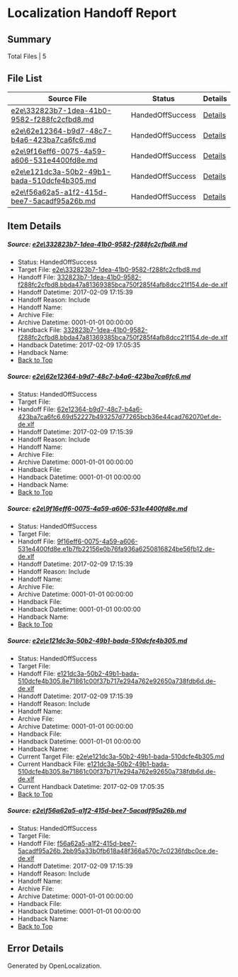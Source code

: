 # <a name='report-top'></a> Localization Handoff Report

## Summary
 Total Files | 5

## File List
 Source File | Status | Details 
 ----------- | ------ | ------- 
 [e2e\332823b7-1dea-41b0-9582-f288fc2cfbd8.md](https://github.com/OpenLocalizationTestOrg/ol-test0/blob/f31196906bf2ba658ed609c7bd8087d0a2055014/e2e/332823b7-1dea-41b0-9582-f288fc2cfbd8.md) | HandedOffSuccess | [Details](#980e8581864ca956669a38ef64c9daf8ffaffd152)
 [e2e\62e12364-b9d7-48c7-b4a6-423ba7ca6fc6.md](https://github.com/OpenLocalizationTestOrg/ol-test0/blob/b51d68ec6965a3dec2feecbd9c772740b3b861e3/e2e/62e12364-b9d7-48c7-b4a6-423ba7ca6fc6.md) | HandedOffSuccess | [Details](#be848307d4429944569a22fed68d1d504e4e8c673)
 [e2e\9f16eff6-0075-4a59-a606-531e4400fd8e.md](https://github.com/OpenLocalizationTestOrg/ol-test0/blob/466acbf3103dc6d27eab4ac8a4dce3822b8c0f85/e2e/9f16eff6-0075-4a59-a606-531e4400fd8e.md) | HandedOffSuccess | [Details](#b50045bb6181b2add402121beb43a2dddc30360e4)
 [e2e\e121dc3a-50b2-49b1-bada-510dcfe4b305.md](https://github.com/OpenLocalizationTestOrg/ol-test0/blob/0c6671cfc655c73f2c309c902b6411e000121f25/e2e/e121dc3a-50b2-49b1-bada-510dcfe4b305.md) | HandedOffSuccess | [Details](#6ec6bf40a73b203aa36f14826d8b0c049249f3ae5)
 [e2e\f56a62a5-a1f2-415d-bee7-5acadf95a26b.md](https://github.com/OpenLocalizationTestOrg/ol-test0/blob/a463dc07fb9825acb75f405c957b93247d7e47dd/e2e/f56a62a5-a1f2-415d-bee7-5acadf95a26b.md) | HandedOffSuccess | [Details](#0532a5328df5d1edb60da40d8c6f78c0c00ade816)

## Item Details
##### <a name='980e8581864ca956669a38ef64c9daf8ffaffd152'></a> Source: [e2e\332823b7-1dea-41b0-9582-f288fc2cfbd8.md](https://github.com/OpenLocalizationTestOrg/ol-test0/blob/f31196906bf2ba658ed609c7bd8087d0a2055014/e2e/332823b7-1dea-41b0-9582-f288fc2cfbd8.md)
* Status: HandedOffSuccess
* Target File: [e2e\332823b7-1dea-41b0-9582-f288fc2cfbd8.md](https://github.com/OpenLocalizationTestOrg/ol-test0-dede/blob/e1345fcee1827eb6d509167ce6f3701b296a3d75/e2e/332823b7-1dea-41b0-9582-f288fc2cfbd8.md)
* Handoff File: [332823b7-1dea-41b0-9582-f288fc2cfbd8.bbda47a81369385bca750f285f4afb8dcc21f154.de-de.xlf](https://github.com/OpenLocalizationTestOrg/ol-test0-handoff/blob/a8229a8901d82a6f45f3ea8b4b06863578a8a7b5/ol-handoff/OpenLocalizationTestOrg/ol-test0-dede/shujia/mt/332823b7-1dea-41b0-9582-f288fc2cfbd8.bbda47a81369385bca750f285f4afb8dcc21f154.de-de.xlf)
* Handoff Datetime: 2017-02-09 17:15:39
* Handoff Reason: Include
* Handoff Name: 
* Archive File: 
* Archive Datetime: 0001-01-01 00:00:00
* Handback File: [332823b7-1dea-41b0-9582-f288fc2cfbd8.bbda47a81369385bca750f285f4afb8dcc21f154.de-de.xlf](https://github.com/OpenLocalizationTestOrg/ol-test0-handback/blob/5ab1a2a5a3f8c7a62914d15788d4b589b6f0e4b1/ol-handback/OpenLocalizationTestOrg/ol-test0-dede/shujia/ht/332823b7-1dea-41b0-9582-f288fc2cfbd8.bbda47a81369385bca750f285f4afb8dcc21f154.de-de.xlf)
* Handback Datetime: 2017-02-09 17:05:35
* Handback Name: 
* [Back to Top](#report-top)

##### <a name='be848307d4429944569a22fed68d1d504e4e8c673'></a> Source: [e2e\62e12364-b9d7-48c7-b4a6-423ba7ca6fc6.md](https://github.com/OpenLocalizationTestOrg/ol-test0/blob/b51d68ec6965a3dec2feecbd9c772740b3b861e3/e2e/62e12364-b9d7-48c7-b4a6-423ba7ca6fc6.md)
* Status: HandedOffSuccess
* Target File: 
* Handoff File: [62e12364-b9d7-48c7-b4a6-423ba7ca6fc6.69d52227b493257d77265bcb36e44cad762070ef.de-de.xlf](https://github.com/OpenLocalizationTestOrg/ol-test0-handoff/blob/a8229a8901d82a6f45f3ea8b4b06863578a8a7b5/ol-handoff/OpenLocalizationTestOrg/ol-test0-dede/shujia/mt/62e12364-b9d7-48c7-b4a6-423ba7ca6fc6.69d52227b493257d77265bcb36e44cad762070ef.de-de.xlf)
* Handoff Datetime: 2017-02-09 17:15:39
* Handoff Reason: Include
* Handoff Name: 
* Archive File: 
* Archive Datetime: 0001-01-01 00:00:00
* Handback File: 
* Handback Datetime: 0001-01-01 00:00:00
* Handback Name: 
* [Back to Top](#report-top)

##### <a name='b50045bb6181b2add402121beb43a2dddc30360e4'></a> Source: [e2e\9f16eff6-0075-4a59-a606-531e4400fd8e.md](https://github.com/OpenLocalizationTestOrg/ol-test0/blob/466acbf3103dc6d27eab4ac8a4dce3822b8c0f85/e2e/9f16eff6-0075-4a59-a606-531e4400fd8e.md)
* Status: HandedOffSuccess
* Target File: 
* Handoff File: [9f16eff6-0075-4a59-a606-531e4400fd8e.e1b7fb22156e0b76fa936a6250816824be56fb12.de-de.xlf](https://github.com/OpenLocalizationTestOrg/ol-test0-handoff/blob/a8229a8901d82a6f45f3ea8b4b06863578a8a7b5/ol-handoff/OpenLocalizationTestOrg/ol-test0-dede/shujia/mt/9f16eff6-0075-4a59-a606-531e4400fd8e.e1b7fb22156e0b76fa936a6250816824be56fb12.de-de.xlf)
* Handoff Datetime: 2017-02-09 17:15:39
* Handoff Reason: Include
* Handoff Name: 
* Archive File: 
* Archive Datetime: 0001-01-01 00:00:00
* Handback File: 
* Handback Datetime: 0001-01-01 00:00:00
* Handback Name: 
* [Back to Top](#report-top)

##### <a name='6ec6bf40a73b203aa36f14826d8b0c049249f3ae5'></a> Source: [e2e\e121dc3a-50b2-49b1-bada-510dcfe4b305.md](https://github.com/OpenLocalizationTestOrg/ol-test0/blob/0c6671cfc655c73f2c309c902b6411e000121f25/e2e/e121dc3a-50b2-49b1-bada-510dcfe4b305.md)
* Status: HandedOffSuccess
* Target File: 
* Handoff File: [e121dc3a-50b2-49b1-bada-510dcfe4b305.8e71861c00f37b717e294a762e92650a738fdb6d.de-de.xlf](https://github.com/OpenLocalizationTestOrg/ol-test0-handoff/blob/a8229a8901d82a6f45f3ea8b4b06863578a8a7b5/ol-handoff/OpenLocalizationTestOrg/ol-test0-dede/shujia/mt/e121dc3a-50b2-49b1-bada-510dcfe4b305.8e71861c00f37b717e294a762e92650a738fdb6d.de-de.xlf)
* Handoff Datetime: 2017-02-09 17:15:39
* Handoff Reason: Include
* Handoff Name: 
* Archive File: 
* Archive Datetime: 0001-01-01 00:00:00
* Handback File: 
* Handback Datetime: 0001-01-01 00:00:00
* Handback Name: 
* Current Target File: [e2e\e121dc3a-50b2-49b1-bada-510dcfe4b305.md](https://github.com/OpenLocalizationTestOrg/ol-test0-dede/blob/e1345fcee1827eb6d509167ce6f3701b296a3d75/e2e/e121dc3a-50b2-49b1-bada-510dcfe4b305.md)
* Current Handback File: [e121dc3a-50b2-49b1-bada-510dcfe4b305.8e71861c00f37b717e294a762e92650a738fdb6d.de-de.xlf](https://github.com/OpenLocalizationTestOrg/ol-test0-handback/blob/5ab1a2a5a3f8c7a62914d15788d4b589b6f0e4b1/ol-handback/OpenLocalizationTestOrg/ol-test0-dede/shujia/ht/e121dc3a-50b2-49b1-bada-510dcfe4b305.8e71861c00f37b717e294a762e92650a738fdb6d.de-de.xlf)
* Current Handback Datetime: 2017-02-09 17:05:35
* [Back to Top](#report-top)

##### <a name='0532a5328df5d1edb60da40d8c6f78c0c00ade816'></a> Source: [e2e\f56a62a5-a1f2-415d-bee7-5acadf95a26b.md](https://github.com/OpenLocalizationTestOrg/ol-test0/blob/a463dc07fb9825acb75f405c957b93247d7e47dd/e2e/f56a62a5-a1f2-415d-bee7-5acadf95a26b.md)
* Status: HandedOffSuccess
* Target File: 
* Handoff File: [f56a62a5-a1f2-415d-bee7-5acadf95a26b.2bb95a33b0fb618a48f366a570c7c0236fdbc0ce.de-de.xlf](https://github.com/OpenLocalizationTestOrg/ol-test0-handoff/blob/a8229a8901d82a6f45f3ea8b4b06863578a8a7b5/ol-handoff/OpenLocalizationTestOrg/ol-test0-dede/shujia/mt/f56a62a5-a1f2-415d-bee7-5acadf95a26b.2bb95a33b0fb618a48f366a570c7c0236fdbc0ce.de-de.xlf)
* Handoff Datetime: 2017-02-09 17:15:39
* Handoff Reason: Include
* Handoff Name: 
* Archive File: 
* Archive Datetime: 0001-01-01 00:00:00
* Handback File: 
* Handback Datetime: 0001-01-01 00:00:00
* Handback Name: 
* [Back to Top](#report-top)


## Error Details

Generated by OpenLocalization.
